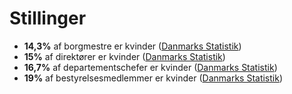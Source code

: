 # Stillinger

* **14,3%** af borgmestre er kvinder ([Danmarks Statistik](https://www.statistikbanken.dk/LIGEDI5))
* **15%** af direktører er kvinder ([Danmarks Statistik](https://www.statistikbanken.dk/LIGEDI6))
* **16,7%** af departementschefer er kvinder ([Danmarks Statistik](https://www.statistikbanken.dk/LIGEDI5))
* **19%** af bestyrelsesmedlemmer er kvinder ([Danmarks Statistik](https://www.statistikbanken.dk/LIGEDI6))
